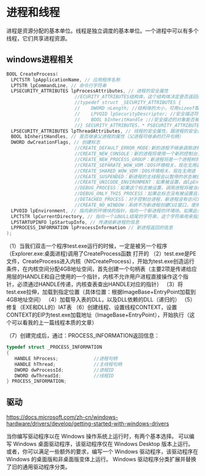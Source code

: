 # 进程和线程

进程是资源分配的基本单位。线程是独立调度的基本单位。一个进程中可以有多个线程，它们共享进程资源。

## windows进程相关

```cpp
BOOL CreateProcess(  
　LPCTSTR lpApplicationName, // 应用程序名称  
　LPTSTR lpCommandLine, // 命令行字符串  
　LPSECURITY_ATTRIBUTES lpProcessAttributes, // 进程的安全属性 
                         //ECURITY_ATTRIBUTES结构体，这个结构体决定是否返回的句柄可以被子进程继承。如果lpProcessAttributes参数为空（NULL），那么句柄不能被继承。
						 //typedef struct _SECURITY_ATTRIBUTES {
						 //    DWORD nLength; //结构体的大小，可用sizeof取得
						 //    LPVOID lpSecurityDescriptor; //安全描述符
						 //    BOOL bInheritHandle ;//安全描述的对象能否被新创建的进程继承
						 //} SECURITY_ATTRIBUTES，* PSECURITY_ATTRIBUTES;
　LPSECURITY_ATTRIBUTES lpThreadAttributes, // 线程的安全属性，跟进程的安全属性一样，只不过这是线程的属性
　BOOL bInheritHandles, // 是否继承父进程的属性（父进程可继承的打开句柄）
　DWORD dwCreationFlags, // 创建标志 
                         //CREATE_DEFAULT_ERROR_MODE:新的进程不继承调用进程的错误模式,默认的行为是为新进程继承调用者的错误模式(可以指定该标志修改）
						 //CREATE_NEW_CONSOLE：新的进程将使用一个新的控制台，而不是继承父进程的控制台。这个标志不能与DETACHED_PROCESS标志一起使用
						 //CREATE_NEW_PROCESS_GROUP：新进程将是一个进程树的根进程。进程树中的全部进程都是根进程的子进程。
						 //CREATE_SEPARATE_WOW_VDM：DOS环境相关，现在无用途
						 //CREATE_SHARED_WOW_VDM：DOS环境相关，现在无用途
						 //CREATE_SUSPENDED：新进程的主线程会以暂停的状态被创建，直到调用ResumeThread函数被调用时才运行
						 //CREATE_UNICODE_ENVIRONMENT：如果被设置，由lpEnvironment参数指定的环境块使用Unicode字符，如果为空，环境块使用ANSI字符
						 //DEBUG_PROCESS：如果这个标志被设置，调用进程将被当做一个调试程序，并且新进程会被当做被调试的进程
						 //DEBUG_ONLY_THIS_PROCESS：如果此标志没有被设置且调用进程正在被调试，新进程将成为调试调用进程的调试器的另一个调试对象
						 //DETACHED_PROCESS：对于控制台进程，新进程没有访问父进程控制台的权限。新进程可以通过AllocConsole函数自己创建一个新的控制台。这个标志不可以与CREATE_NEW_CONSOLE标志一起使用。
						 //CREATE_NO_WINDOW：系统不为新进程创建CUI窗口，使用该标志可以创建不含窗口的CUI程序。
　LPVOID lpEnvironment, // 指向新的环境块的指针，指向一个新进程的环境块。如果此参数为空，新进程使用调用进程的环境。
　LPCTSTR lpCurrentDirectory, // 指向一个以NULL结尾的字符串，这个字符串用来指定子进程的工作路径。这个字符串必须是一个包含驱动器名的绝对路径。
　LPSTARTUPINFO lpStartupInfo, // 传递给新进程的信息  
　LPPROCESS_INFORMATION lpProcessInformation // 新进程返回的信息  
);  
```

（1）当我们双击一个程序test.exe运行的时候，一定是被另一个程序（Explorer.exe:桌面进程)调用了CreateProcess函数 打开的
（2）test.exe是PE文件，CreateProcess进入内核（NtCreateProcess），开始为test.exe创造运行条件，在内核空间分配4GB地址空间，首先创建一个句柄表（主要2项是传递给应用层的HANDLE和自己使用的一个指针，内核不允许用户进程直接操作这个指针，必须通过HANDLE传递，内核查表查出HANDLE对应的指针）
（3）将test.exe拉伸，加载到指定位置（具体位置：根据ImageBase+EntryPoint加载到4GB地址空间）
（4）加载导入表的DLL，以及DLL依赖的DLL（递归的）
（5）修复（EXE和DLL的）IAT表
（6）创建线程、设置线程CONTEXT，设置CONTEXT的EIP为test.exe加载地址（ImageBase+EntryPoint），开始执行（这个可以看我的上一篇线程本质的文章）

（7）创建完成后，通过：PROCESS_INFORMATION返回信息：

```cpp
typedef struct _PROCESS_INFORMATION					
{					
   HANDLE hProcess;				//进程句柄	
   HANDLE hThread;				//主线程句柄	
   DWORD dwProcessId;			//进程ID	
   DWORD dwThreadId;			//线程ID	
} PROCESS_INFORMATION;	
```





## 驱动

https://docs.microsoft.com/zh-cn/windows-hardware/drivers/develop/getting-started-with-windows-drivers

当你编写驱动程序以在 Windows 操作系统上运行时，有两个基本选择。 可以编写 Windows 桌面驱动程序，该驱动程序仅在 Windows Desktop 版本上运行。 或者，你可以满足一些额外的要求，编写一个 Windows 驱动程序，该驱动程序在 Windows 的桌面版和非桌面版变体上运行。 Windows 驱动程序分类扩展并替换了旧的通用驱动程序分类。
